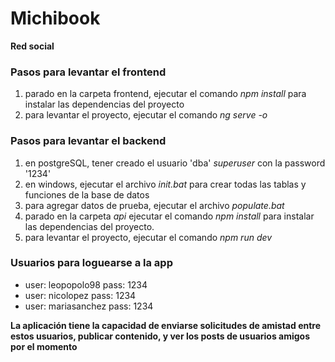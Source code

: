 # Michibook

**Red social**

### Pasos para levantar el frontend

1. parado en la carpeta frontend, ejecutar el comando *npm install* para instalar las dependencias del proyecto
2. para levantar el proyecto, ejecutar el comando *ng serve -o*

### Pasos para levantar el backend

1. en postgreSQL, tener creado el usuario 'dba' *superuser* con la password '1234'
2. en windows, ejecutar el archivo *init.bat* para crear todas las tablas y funciones de la base de datos
3. para agregar datos de prueba, ejecutar el archivo *populate.bat*
4. parado en la carpeta *api* ejecutar el comando *npm install* para instalar las dependencias del proyecto.
5. para levantar el proyecto, ejecutar el comando *npm run dev*

### Usuarios para loguearse a la app

- user: leopopolo98 pass: 1234
- user: nicolopez pass: 1234
- user: mariasanchez pass: 1234

**La aplicación tiene la capacidad de enviarse solicitudes de amistad entre estos usuarios, publicar contenido, y ver los posts de usuarios amigos por el momento**